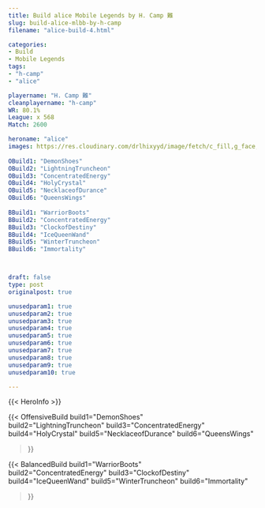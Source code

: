 ```yaml
---
title: Build alice Mobile Legends by H. Camp 難
slug: build-alice-mlbb-by-h-camp
filename: "alice-build-4.html"

categories: 
- Build 
- Mobile Legends
tags: 
- "h-camp"
- "alice"

playername: "H. Camp 難"
cleanplayername: "h-camp"
WR: 80.1%
League: x 568
Match: 2600 

heroname: "alice"
images: https://res.cloudinary.com/drlhixyyd/image/fetch/c_fill,g_face,f_auto/https://cdn2-build.mobagenie.my.id/p/images/banner/full/alice.jpg
 
OBuild1: "DemonShoes"  
OBuild2: "LightningTruncheon" 
OBuild3: "ConcentratedEnergy" 
OBuild4: "HolyCrystal" 
OBuild5: "NecklaceofDurance" 
OBuild6: "QueensWings" 
 
BBuild1: "WarriorBoots"  
BBuild2: "ConcentratedEnergy" 
BBuild3: "ClockofDestiny" 
BBuild4: "IceQueenWand" 
BBuild5: "WinterTruncheon" 
BBuild6: "Immortality"



draft: false
type: post
originalpost: true

unusedparam1: true
unusedparam2: true
unusedparam3: true
unusedparam4: true
unusedparam5: true
unusedparam6: true
unusedparam7: true
unusedparam8: true
unusedparam9: true
unusedparam10: true

---
```


{{< HeroInfo >}} 

{{< OffensiveBuild 
build1="DemonShoes"  
build2="LightningTruncheon" 
build3="ConcentratedEnergy" 
build4="HolyCrystal" 
build5="NecklaceofDurance" 
build6="QueensWings" 
 >}} 

{{< BalancedBuild 
build1="WarriorBoots"  
build2="ConcentratedEnergy" 
build3="ClockofDestiny" 
build4="IceQueenWand" 
build5="WinterTruncheon" 
build6="Immortality" 
 >}}

